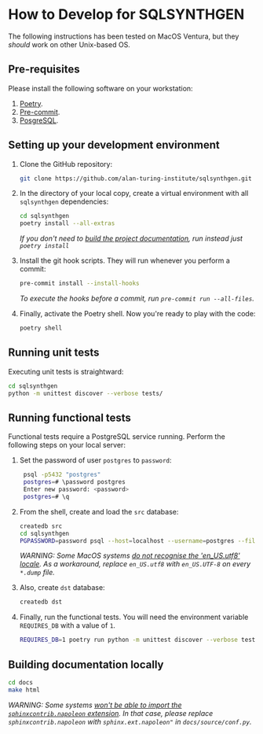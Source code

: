 # How to Develop for SQLSYNTHGEN

The following instructions has been tested on MacOS Ventura, but they *should* work on other Unix-based OS.

## Pre-requisites

Please install the following software on your workstation:

1. [Poetry](https://python-poetry.org/docs/#installation).
1. [Pre-commit](https://pre-commit.com/#install).
1. [PosgreSQL](https://postgresapp.com).

## Setting up your development environment

1. Clone the GitHub repository:

    ```bash
    git clone https://github.com/alan-turing-institute/sqlsynthgen.git
    ```

1. In the directory of your local copy, create a virtual environment with all `sqlsynthgen` dependencies:

    ```bash
    cd sqlsynthgen
    poetry install --all-extras
    ```

    *If you don't need to [build the project documentation](#building-documentation-locally), run instead just `poetry install`*

1. Install the git hook scripts. They will run whenever you perform a commit:

    ```bash
    pre-commit install --install-hooks
    ```

    *To execute the hooks before a commit, run `pre-commit run --all-files`.*

1. Finally, activate the Poetry shell. Now you're ready to play with the code:

    ```bash
    poetry shell
    ```

## Running unit tests

Executing unit tests is straightward:

```bash
cd sqlsynthgen
python -m unittest discover --verbose tests/
```

## Running functional tests

Functional tests require a PostgreSQL service running. Perform the following steps on your local server:

1. Set the password of user `postgres` to `password`:

   ```bash
    psql -p5432 "postgres"
    postgres=# \password postgres
    Enter new password: <password>
    postgres=# \q
    ```

1. From the shell, create and load the `src` database:

    ```bash
    createdb src
    cd sqlsynthgen
    PGPASSWORD=password psql --host=localhost --username=postgres --file=tests/examples/src.dump
    ```

    *WARNING: Some MacOS systems [do not recognise the 'en_US.utf8' locale](https://apple.stackexchange.com/questions/206495/load-a-locale-from-usr-local-share-locale-in-os-x). As a workaround, replace `en_US.utf8` with `en_US.UTF-8` on every `*.dump` file.*

1. Also, create `dst` database:

    ```bash
    createdb dst
    ```

1. Finally, run the functional tests. You will need the environment variable `REQUIRES_DB` with a value of `1`.

    ```bash
    REQUIRES_DB=1 poetry run python -m unittest discover --verbose tests
    ```

## Building documentation locally

```bash
cd docs
make html
```

*WARNING: Some systems [won't be able to import the `sphinxcontrib.napoleon` extension](https://github.com/sphinx-doc/sphinx/issues/10378). In that case,
please replace `sphinxcontrib.napoleon` with `sphinx.ext.napoleon"` in `docs/source/conf.py`.*
